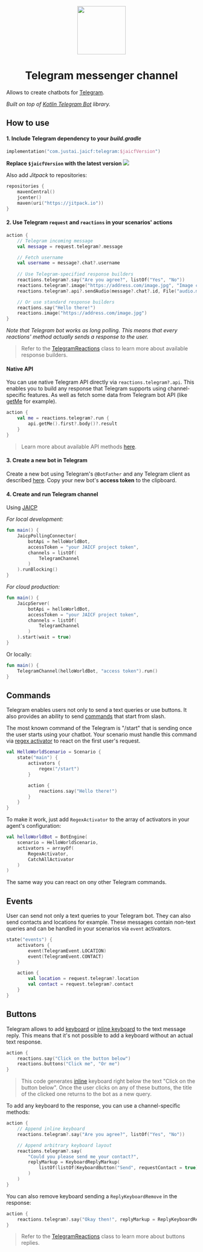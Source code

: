 <p align="center">
    <img src="https://i.imgur.com/jMsp7uq.png" width="128" height="128"/>
</p>

<h1 align="center">Telegram messenger channel</h1>

Allows to create chatbots for [Telegram](https://core.telegram.org/bots).

_Built on top of [Kotlin Telegram Bot](https://github.com/kotlin-telegram-bot/kotlin-telegram-bot) library._

## How to use

#### 1. Include Telegram dependency to your _build.gradle_

```kotlin
implementation("com.justai.jaicf:telegram:$jaicfVersion")
```

**Replace `$jaicfVersion` with the latest version ![](https://img.shields.io/github/v/release/just-ai/jaicf-kotlin?color=%23000&label=&style=flat-square)**

Also add _Jitpack_ to repositories:

```kotlin
repositories {
    mavenCentral()
    jcenter()
    maven(uri("https://jitpack.io"))
}
```

#### 2. Use Telegram `request` and `reactions` in your scenarios' actions

```kotlin
action {
    // Telegram incoming message
    val message = request.telegram?.message

    // Fetch username
    val username = message?.chat?.username
    
    // Use Telegram-specified response builders
    reactions.telegram?.say("Are you agree?", listOf("Yes", "No"))
    reactions.telegram?.image("https://address.com/image.jpg", "Image caption")
    reactions.telegram?.api?.sendAudio(message?.chat?.id, File("audio.mp3"))

    // Or use standard response builders
    reactions.say("Hello there!")
    reactions.image("https://address.com/image.jpg")
}
```

_Note that Telegram bot works as long polling. This means that every reactions' method actually sends a response to the user._

> Refer to the [TelegramReactions](https://github.com/just-ai/jaicf-kotlin/blob/master/channels/telegram/src/main/kotlin/com/justai/jaicf/channel/telegram/TelegramReactions.kt) class to learn more about available response builders.

#### Native API

You can use native Telegram API directly via `reactions.telegram?.api`.
This enables you to build any response that Telegram supports using channel-specific features.
As well as fetch some data from Telegram bot API (like [getMe](https://core.telegram.org/bots/api#getme) for example).

```kotlin
action {
    val me = reactions.telegram?.run {
        api.getMe().first?.body()?.result
    }
}
```

> Learn more about available API methods [here](https://github.com/kotlin-telegram-bot/kotlin-telegram-bot/blob/master/telegram/src/main/kotlin/me/ivmg/telegram/Bot.kt).

#### 3. Create a new bot in Telegram

Create a new bot using Telegram's `@BotFather` and any Telegram client as described [here](https://core.telegram.org/bots#6-botfather).
Copy your new bot's **access token** to the clipboard.

#### 4. Create and run Telegram channel

Using [JAICP](https://github.com/just-ai/jaicf-kotlin/tree/master/channels/jaicp)

_For local development:_
```kotlin
fun main() {
    JaicpPollingConnector(
        botApi = helloWorldBot,
        accessToken = "your JAICF project token",
        channels = listOf(
            TelegramChannel
        )
    ).runBlocking()
}
```

_For cloud production:_
```kotlin
fun main() {
    JaicpServer(
        botApi = helloWorldBot,
        accessToken = "your JAICF project token",
        channels = listOf(
            TelegramChannel
        )
    ).start(wait = true)
}
```

Or locally:
```kotlin
fun main() {
    TelegramChannel(helloWorldBot, "access token").run()
}
```

## Commands

Telegram enables users not only to send a text queries or use buttons.
It also provides an ability to send [commands](https://core.telegram.org/bots#commands) that start from slash.

The most known command of the Telegram is "/start" that is sending once the user starts using your chatbot.
Your scenario must handle this command via [regex activator](https://github.com/just-ai/jaicf-kotlin/wiki/Regex-Activator) to react on the first user's request.

```kotlin
val HelloWorldScenario = Scenario {
    state("main") {
        activators {
            regex("/start")
        }

        action {
            reactions.say("Hello there!")
        }
    }
}
```

To make it work, just add `RegexActivator` to the array of activators in your agent's configuration:

```kotlin
val helloWorldBot = BotEngine(
    scenario = HelloWorldScenario,
    activators = arrayOf(
        RegexActivator,
        CatchAllActivator
    )
)
```

The same way you can react on ony other Telegram commands.

## Events

User can send not only a text queries to your Telegram bot.
They can also send contacts and locations for example.
These messages contain non-text queries and can be handled in your scenarios via `event` activators.

```kotlin
state("events") {
    activators {
        event(TelegramEvent.LOCATION)
        event(TelegramEvent.CONTACT)
    }

    action {
        val location = request.telegram?.location
        val contact = request.telegram?.contact
    }
}
```

## Buttons

Telegram allows to add [keyboard](https://core.telegram.org/bots#keyboards) or [inline keyboard](https://core.telegram.org/bots#inline-keyboards-and-on-the-fly-updating) to the text message reply.
This means that it's not possible to add a keyboard without an actual text response.

```kotlin
action {
    reactions.say("Click on the button below")
    reactions.buttons("Click me", "Or me")
}
```

> This code generates [inline]((https://core.telegram.org/bots#inline-keyboards-and-on-the-fly-updating)) keyboard right below the text "Click on the button below".
Once the user clicks on any of these buttons, the title of the clicked one returns to the bot as a new query. 

To add any keyboard to the response, you can use a channel-specific methods:

```kotlin
action {
    // Append inline keyboard
    reactions.telegram?.say("Are you agree?", listOf("Yes", "No"))

    // Append arbitrary keyboard layout
    reactions.telegram?.say(
        "Could you please send me your contact?", 
        replyMarkup = KeyboardReplyMarkup(
            listOf(listOf(KeyboardButton("Send", requestContact = true), KeyboardButton("No")))
        )
    )
}
```

You can also remove keyboard sending a `ReplyKeyboardRemove` in the response:

```kotlin
action {
    reactions.telegram?.say("Okay then!", replyMarkup = ReplyKeyboardRemove())
}
```

> Refer to the [TelegramReactions](https://github.com/just-ai/jaicf-kotlin/blob/master/channels/telegram/src/main/kotlin/com/justai/jaicf/channel/telegram/TelegramReactions.kt) class to learn more about buttons replies.
